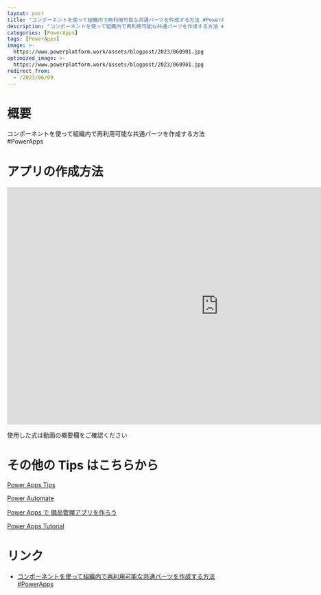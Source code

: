 ```yaml
---
layout: post
title: "コンポーネントを使って組織内で再利用可能な共通パーツを作成する方法 #PowerApps"
description: "コンポーネントを使って組織内で再利用可能な共通パーツを作成する方法 #PowerAppsを動画で分かりやすく解説"
categories: [PowerApps]
tags: [PowerApps]
image: >-
  https://www.powerplatform.work/assets/blogpost/2023/060901.jpg
optimized_image: >-
  https://www.powerplatform.work/assets/blogpost/2023/060901.jpg
redirect_from:
  - /2023/06/09
---
```



#  概要

コンポーネントを使って組織内で再利用可能な共通パーツを作成する方法 #PowerApps


# アプリの作成方法

<iframe width="983" height="553" src="https://www.youtube.com/embed/_wGOTw6IhfE" title="YouTube video player" frameborder="0" allow="accelerometer; autoplay; clipboard-write; encrypted-media; gyroscope; picture-in-picture" allowfullscreen></iframe>


使用した式は動画の概要欄をご確認ください


# その他の Tips はこちらから

[Power Apps Tips](https://www.youtube.com/watch?v=VrAQf3JQ7yM&list=PLVhFi1fb3DqakSLVMn22DDcySXh9jtzi- )


[Power Automate](https://www.youtube.com/watch?v=-YnJYT0ASEM&list=PLVhFi1fb3Dqbzic6GieqnLFgD3aTj-eHA)


[Power Apps で 備品管理アプリを作ろう](https://www.youtube.com/playlist?list=PLVhFi1fb3DqZM3HKb8Hea6XEL96990Fyn)


[Power Apps Tutorial](https://www.youtube.com/playlist?list=PLVhFi1fb3DqalxpL974VvAJvV4iWoSbe_)


# リンク


- [コンポーネントを使って組織内で再利用可能な共通パーツを作成する方法 #PowerApps](https://www.youtube.com/watch?v=_wGOTw6IhfE)


